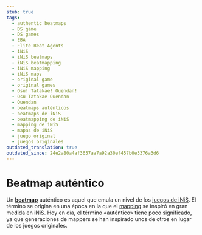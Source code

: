 ```yaml
---
stub: true
tags:
  - authentic beatmaps
  - DS game
  - DS games
  - EBA
  - Elite Beat Agents
  - iNiS
  - iNiS beatmaps
  - iNiS beatmapping
  - iNiS mapping
  - iNiS maps
  - original game
  - original games
  - Osu! Tatakae! Ouendan!
  - Osu Tatakae Ouendan
  - Ouendan
  - beatmaps auténticos
  - beatmaps de iNiS
  - beatmapping de iNiS
  - mapping de iNiS
  - mapas de iNiS
  - juego original
  - juegos originales
outdated_translation: true
outdated_since: 24e2a80a4af3657aa7a92a30ef457b0e3376a3d6
---
```


# Beatmap auténtico

Un **[beatmap](/wiki/Beatmap)** auténtico es aquel que emula un nivel de los [juegos de iNiS](/wiki/iNiS_games). El término se origina en una época en la que el [mapping](/wiki/Beatmapping) se inspiró en gran medida en iNiS. Hoy en día, el término «auténtico» tiene poco significado, ya que generaciones de mappers se han inspirado unos de otros en lugar de los juegos originales.
